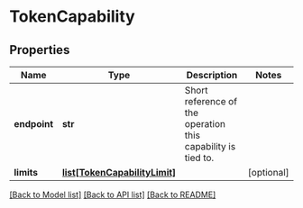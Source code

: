 # TokenCapability

## Properties
Name | Type | Description | Notes
------------ | ------------- | ------------- | -------------
**endpoint** | **str** | Short reference of the operation this capability is tied to. | 
**limits** | [**list[TokenCapabilityLimit]**](TokenCapabilityLimit.md) |  | [optional] 

[[Back to Model list]](../README.md#documentation-for-models) [[Back to API list]](../README.md#documentation-for-api-endpoints) [[Back to README]](../README.md)

